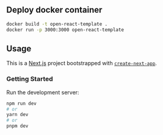 ## Deploy docker container
```bash
docker build -t open-react-template .
docker run -p 3000:3000 open-react-template
```

## Usage

This is a [Next.js](https://nextjs.org/) project bootstrapped with [`create-next-app`](https://github.com/vercel/next.js/tree/canary/packages/create-next-app).

### Getting Started

Run the development server:

```bash
npm run dev
# or
yarn dev
# or
pnpm dev
```
